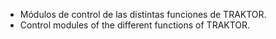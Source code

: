 - Módulos de control de las distintas funciones de TRAKTOR.  
- Control modules of the different functions of TRAKTOR.
